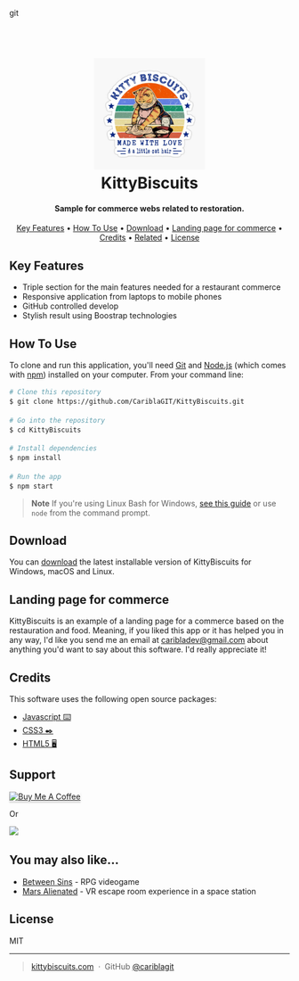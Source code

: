 git 
<h1 align="center">
  <br>
  <a href="http://www.amitmerchant.com/electron-markdownify"><img src="/img/icon.jpg" alt="Markdownify" width="200"></a>
  <br>
  KittyBiscuits
  <br>
</h1>

<h4 align="center">Sample for commerce webs related to restoration.</h4>

<p align="center">
  <a href="#key-features">Key Features</a> •
  <a href="#how-to-use">How To Use</a> •
  <a href="#download">Download</a> •
  <a href="#landing-page-for-commerce">Landing page for commerce</a> •
  <a href="#credits">Credits</a> •
  <a href="#related">Related</a> •
  <a href="#license">License</a>
</p>

## Key Features

* Triple section for the main features needed for a restaurant commerce
* Responsive application from laptops to mobile phones
* GitHub controlled develop
* Stylish result using Boostrap technologies

## How To Use

To clone and run this application, you'll need [Git](https://git-scm.com) and [Node.js](https://nodejs.org/en/download/) (which comes with [npm](http://npmjs.com)) installed on your computer. From your command line:

```bash
# Clone this repository
$ git clone https://github.com/CariblaGIT/KittyBiscuits.git

# Go into the repository
$ cd KittyBiscuits

# Install dependencies
$ npm install

# Run the app
$ npm start
```

> **Note**
> If you're using Linux Bash for Windows, [see this guide](https://www.howtogeek.com/261575/how-to-run-graphical-linux-desktop-applications-from-windows-10s-bash-shell/) or use `node` from the command prompt.


## Download

You can [download](https://github.com/amitmerchant1990/electron-markdownify/releases/tag/v1.2.0) the latest installable version of KittyBiscuits for Windows, macOS and Linux.

## Landing page for commerce

KittyBiscuits is an example of a landing page for a commerce based on the restauration and food. Meaning, if you liked this app or it has helped you in any way, I'd like you send me an email at <caribladev@gmail.com> about anything you'd want to say about this software. I'd really appreciate it!

## Credits

This software uses the following open source packages:

- [Javascript ⌨️](https://developer.mozilla.org/es/docs/Web/JavaScript)
- [CSS3 ✒️](https://developer.mozilla.org/es/docs/Web/CSS)
- [HTML5 🖥️](https://lenguajehtml.com/html/)

## Support

<a href="https://www.buymeacoffee.com/5Zn8Xh3l9" target="_blank"><img src="https://www.buymeacoffee.com/assets/img/custom_images/purple_img.png" alt="Buy Me A Coffee" style="height: 41px !important;width: 174px !important;box-shadow: 0px 3px 2px 0px rgba(190, 190, 190, 0.5) !important;-webkit-box-shadow: 0px 3px 2px 0px rgba(190, 190, 190, 0.5) !important;" ></a>

<p>Or</p> 

<a href="https://www.youtube.com/watch?v=dQw4w9WgXcQ&ab_channel=RickAstley">
	<img src="https://c5.patreon.com/external/logo/become_a_patron_button@2x.png" width="160">
</a>

## You may also like...

- [Between Sins](https://gitlab.com/daghdha1/betweensins) - RPG videogame 
- [Mars Alienated](https://gitlab.com/AdrianGarciaAndreu/mars-alienated-rv-htc) - VR escape room experience in a space station

## License

MIT

---

> [kittybiscuits.com](https://www.kittybiscuits.com) &nbsp;&middot;&nbsp;
> GitHub [@cariblagit](https://github.com/cariblagit)

